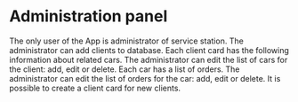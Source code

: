 # Administration panel #

The only user of the App is administrator of service station. The administrator can add clients to database. Each client card has the following information about related cars. The administrator can edit the list of cars for the client: add, edit or delete. 
Each car has a list of orders. The administrator can edit the list of orders for the car: add, edit or delete. It is possible to create a client card for new clients.